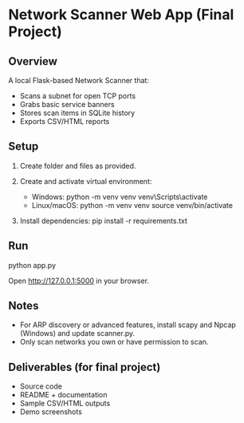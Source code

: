 # Network Scanner Web App (Final Project)

## Overview
A local Flask-based Network Scanner that:
- Scans a subnet for open TCP ports
- Grabs basic service banners
- Stores scan items in SQLite history
- Exports CSV/HTML reports

## Setup
1. Create folder and files as provided.
2. Create and activate virtual environment:
   - Windows:
     python -m venv venv
     venv\Scripts\activate
   - Linux/macOS:
     python -m venv venv
     source venv/bin/activate

3. Install dependencies:
   pip install -r requirements.txt

## Run
python app.py

Open http://127.0.0.1:5000 in your browser.

## Notes
- For ARP discovery or advanced features, install scapy and Npcap (Windows) and update scanner.py.
- Only scan networks you own or have permission to scan.

## Deliverables (for final project)
- Source code
- README + documentation
- Sample CSV/HTML outputs
- Demo screenshots
